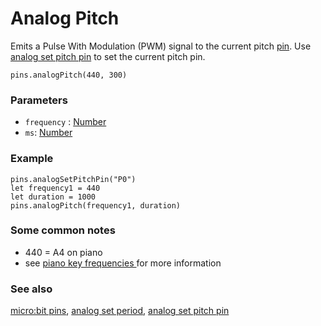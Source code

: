 # Analog Pitch

Emits a Pulse With Modulation (PWM) signal to the current pitch [pin](/device/pins). Use [analog set pitch pin](/reference/pins/analog-set-pitch-pin) to set the current pitch pin.

```sig
pins.analogPitch(440, 300)
```

### Parameters

* `frequency` : [Number](/reference/types/number)
* `ms`: [Number](/reference/types/number)

### Example

```
pins.analogSetPitchPin("P0")
let frequency1 = 440
let duration = 1000
pins.analogPitch(frequency1, duration)
```

### Some common notes

* 440 = A4 on piano
* see [piano key frequencies ](https://en.wikipedia.org/wiki/Piano_key_frequencies) for more information

### See also

[micro:bit pins](/device/pins), [analog set period](/reference/pins/analog-set-period), [analog set pitch pin](/reference/pins/analog-set-pitch-pin)

